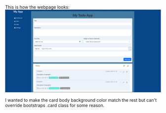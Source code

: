 This is how the webpage looks:
![alt text](image.png)

I wanted to make the card body background color match the rest but can't override bootstraps .card class for some reason.